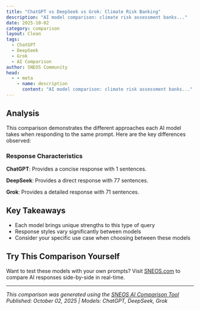 ```yaml
---
title: "ChatGPT vs DeepSeek vs Grok: Climate Risk Banking"
description: "AI model comparison: climate risk assessment banks..."
date: 2025-10-02
category: comparison
layout: Clean
tags:
  - ChatGPT
  - DeepSeek
  - Grok
  - AI Comparison
author: SNEOS Community
head:
  - - meta
    - name: description
      content: "AI model comparison: climate risk assessment banks..."
---
```


<ChatComparison
  title="ChatGPT vs DeepSeek vs Grok: Climate Risk Banking"
  prompt="climate risk assessment banks"
  :responses='{
    "ChatGPT": "Error calling OpenAI API.",
    "DeepSeek": "Of course. This is a critical topic in modern finance. Here is a comprehensive overview of climate risk assessment for banks, covering what it is, why it matters, the types of risks, the assessment process, and the challenges involved.\n\n---\n\n### **1. What is Climate Risk Assessment for Banks?**\n\nA climate risk assessment is the process by which a bank identifies, measures, and manages the financial risks it faces due to climate change and the transition to a low-carbon economy. It\u0027s about translating physical and transition climate risks into traditional financial risk categories (credit risk, market risk, operational risk, and liquidity risk).\n\nIt moves climate change from a corporate social responsibility (CSR) issue to a core financial and strategic risk management imperative.\n\n### **2. Why is it Crucial for Banks?**\n\n*   **Prudential Regulation:** Regulators (like the ECB, Fed, PRA, and others) are increasingly mandating climate risk stress testing and disclosure. Non-compliance can lead to capital add-ons or reputational damage.\n*   **Financial Stability:** Widespread, unmanaged climate risks could lead to systemic financial crises (e.g., a simultaneous devaluation of assets in flood-prone areas or in carbon-intensive industries).\n*   **Protecting the Loan Book:** Banks need to understand which of their borrowers are vulnerable to climate impacts to avoid unexpected defaults.\n*   **Strategic Positioning:** It helps banks identify opportunities in financing the green transition (e.g., renewable energy, energy efficiency, sustainable agriculture).\n*   **Investor \u0026 Stakeholder Demand:** Investors, shareholders, and customers are demanding greater transparency on how banks are managing their climate-related exposures.\n\n### **3. The Two Main Types of Climate Risk**\n\nBanks categorize climate risk into two primary, interconnected types:\n\n#### **A. Physical Risks**\nThese arise from the increasing frequency and severity of climate-related weather events (acute risks) and longer-term shifts in climate patterns (chronic risks).\n\n*   **Acute:** Hurricanes, floods, wildfires, droughts.\n*   **Chronic:** Sea-level rise, rising average temperatures, changing precipitation patterns.\n\n**Impact on Banks:**\n*   **Credit Risk:** Collateral damage (e.g., a commercial property in a coastal area loses value due to flooding), business interruption for corporate borrowers.\n*   **Market Risk:** Devaluation of assets in high-risk geographic areas.\n*   **Operational Risk:** Damage to the bank\u0027s own branches and data centers, supply chain disruptions.\n\n#### **B. Transition Risks**\nThese arise from the process of adjusting to a low-carbon economy. This includes changes in climate policy, technology, and market sentiment.\n\n*   **Policy \u0026 Legal:** Carbon taxes, emissions trading schemes, mandatory phase-outs of fossil fuels.\n*   **Technology:** Advancement of cheap renewables, electric vehicles, making old technologies obsolete.\n*   **Market Sentiment:** Shift in consumer preferences away from carbon-intensive products.\n*   **Reputation:** Public perception turning against financiers of high-carbon activities.\n\n**Impact on Banks:**\n*   **Credit Risk:** \u0022Stranded assets\u0022 \u2013 loans to coal mines, oil companies, or ICE car manufacturers that become unprofitable and default.\n*   **Market Risk:** Re-pricing of equities and bonds in carbon-intensive sectors.\n*   **Liability Risk:** Lawsuits for failing to manage climate risks or for misrepresentation.\n\n### **4. The Climate Risk Assessment Process: A Step-by-Step Framework**\n\nBanks typically follow a structured process, often aligned with the **Task Force on Climate-related Financial Disclosures (TCFD)** framework.\n\n**Step 1: Governance \u0026 Strategy**\n*   **Governance:** Establish board-level oversight and management responsibility for climate risk.\n*   **Strategy:** Integrate climate risk into the bank\u0027s overall business strategy and risk appetite. Identify which sectors and geographies are most exposed.\n\n**Step 2: Risk Identification \u0026 Data Collection**\n*   **Portfolio Segmentation:** Categorize the loan book and investments by sector (e.g., oil \u0026 gas, utilities, automotive, real estate) and geography.\n*   **Data Gathering:** This is a major challenge. Banks use:\n    *   **Geospatial data** to map physical asset collateral to flood, fire, and sea-level rise maps.\n    *   **Carbon emissions data** (Scope 1, 2, and 3) from borrowers to understand transition risk.\n    *   **Sectoral analysis** to determine exposure to transition risks.\n\n**Step 3: Risk Measurement \u0026 Scenario Analysis**\nThis is the core analytical phase. Banks use **climate scenario analysis** to project future risks under different possible futures.\n\n*   **Common Scenarios:**\n    *   **Network for Greening the Financial System (NGFS) Scenarios:** A standard set used globally (e.g., \u0022Net Zero 2050,\u0022 \u0022Delayed Transition,\u0022 \u0022Current Policies\u0022).\n*   **Methodology:**\n    *   **Transition Risk Analysis:** Model the impact of a carbon price or demand shock on the profitability and creditworthiness of borrowers in high-carbon sectors.\n    *   **Physical Risk Analysis:** Model the impact of chronic and acute weather events on the probability of default (PD) and loss given default (LGD) for borrowers in vulnerable locations.\n\n**Step 4: Risk Management \u0026 Integration**\n*   **Credit Underwriting:** Update policies to include climate risk factors. This may mean adjusting loan terms, covenants, or collateral requirements for high-risk borrowers.\n*   **Pricing:** Incorporate a climate risk premium into loan pricing.\n*   **Portfolio Management:** Actively manage the concentration of high-risk exposures. This could involve setting limits for lending to certain sectors or engaging with clients to improve their climate resilience.\n*   **Capital Planning:** Some advanced banks are starting to explore holding additional capital against material climate risk exposures.\n\n**Step 5: Reporting \u0026 Disclosure**\n*   **TCFD Reporting:** Publicly disclose governance, strategy, risk management, and metrics/targets related to climate risk.\n*   **Regulatory Reporting:** Submit climate stress test results and other data to regulators.\n\n### **5. Key Challenges for Banks**\n\n*   **Data Gaps:** High-quality, granular, and forward-looking data on borrower-level climate risk is often lacking or proprietary.\n*   **Methodological Immaturity:** Models for translating climate hazards into financial impacts are still evolving. There is no single \u0022right\u0022 way.\n*   **Long-Term Horizon:** Climate risks manifest over decades, while traditional bank risk management focuses on shorter time horizons (1-5 years).\n*   **Interconnectedness:** Physical and transition risks are deeply interconnected and can create cascading, non-linear impacts that are hard to predict.\n\n### **Conclusion**\n\nClimate risk assessment is no longer optional for banks. It is a fundamental component of sound risk management and strategic planning in the 21st century. While significant challenges remain in data and modeling, the regulatory, financial, and societal pressure is driving rapid innovation and adoption. Banks that excel at understanding and managing these risks will be better positioned to ensure their own long-term resilience and profit from financing a sustainable future.",
    "Grok": "Climate risk assessment for banks is a critical process that involves evaluating the potential impact of climate change on a bank\u0027s operations, portfolios, and overall financial stability. As climate change poses both physical and transition risks, banks are increasingly integrating climate risk into their risk management frameworks, often driven by regulatory requirements and stakeholder expectations. Here\u0027s an overview of climate risk assessment for banks, including key components, challenges, and best practices:\n\n### **1. What is Climate Risk for Banks?**\nClimate risk refers to the financial and operational risks arising from climate change. These risks are broadly categorized into two types:\n- **Physical Risks**: Direct impacts from climate-related events such as extreme weather (floods, hurricanes, droughts), rising sea levels, and temperature increases. These can damage assets, disrupt supply chains, and affect clients\u0027 ability to repay loans.\n- **Transition Risks**: Risks associated with the shift to a low-carbon economy, including policy changes, technological advancements, and shifts in consumer preferences. For example, stricter emissions regulations or a decline in fossil fuel demand could reduce the value of investments in carbon-intensive industries.\n\nAdditionally, banks face **liability risks** (e.g., lawsuits for financing high-emission projects) and **reputational risks** (e.g., public backlash for not aligning with sustainability goals).\n\n### **2. Why is Climate Risk Assessment Important for Banks?**\n- **Regulatory Compliance**: Central banks and financial regulators (e.g., the European Central Bank, Bank of England, and others) are mandating climate stress testing and disclosure requirements, such as those under the Task Force on Climate-related Financial Disclosures (TCFD).\n- **Financial Stability**: Climate risks can lead to credit losses, reduced asset values, and liquidity challenges, impacting a bank\u0027s balance sheet.\n- **Investor and Stakeholder Pressure**: Investors, customers, and governments are demanding greater transparency and action on climate issues.\n- **Long-term Resilience**: Incorporating climate risk into decision-making helps banks future-proof their portfolios and align with global sustainability goals (e.g., Paris Agreement targets).\n\n### **3. Key Components of Climate Risk Assessment for Banks**\nClimate risk assessment involves integrating climate considerations into existing risk management frameworks. Key components include:\n\n#### a) **Scenario Analysis and Stress Testing**\n- Banks use climate scenarios (e.g., those provided by the IPCC or NGFS - Network for Greening the Financial System) to assess how different climate pathways (e.g., 1.5\u00B0C, 2\u00B0C, or higher warming scenarios) could impact their portfolios.\n- Stress tests simulate adverse climate events or policy changes to evaluate potential losses in sectors like real estate (vulnerable to physical risks) or energy (vulnerable to transition risks).\n\n#### b) **Data Collection and Metrics**\n- Collect data on clients\u2019 carbon footprints, exposure to high-risk sectors, and geographic vulnerabilities (e.g., properties in flood-prone areas).\n- Use metrics like financed emissions (Scope 3 emissions from lending and investments) and carbon intensity to quantify exposure.\n\n#### c) **Portfolio Analysis**\n- Identify sectors and geographies in the loan and investment portfolio most exposed to climate risks (e.g., fossil fuels, agriculture, real estate).\n- Assess the financial impact of climate risks on borrowers\u2019 creditworthiness and collateral values.\n\n#### d) **Governance and Integration**\n- Embed climate risk into governance structures, ensuring board-level oversight and accountability.\n- Integrate climate risk into credit risk models, pricing strategies, and capital allocation decisions.\n\n#### e) **Disclosure and Reporting**\n- Align with frameworks like TCFD to disclose climate risks, mitigation strategies, and progress toward net-zero targets.\n- Provide transparent reporting to regulators, investors, and other stakeholders.\n\n### **4. Challenges in Climate Risk Assessment for Banks**\n- **Data Limitations**: Lack of standardized, granular data on clients\u2019 emissions or exposure to physical risks makes accurate assessments difficult.\n- **Long Time Horizons**: Climate risks often materialize over decades, while traditional risk models focus on shorter timeframes.\n- **Uncertainty in Scenarios**: Predicting the exact impact of climate change or policy responses is inherently uncertain.\n- **Regulatory Divergence**: Different regions have varying requirements for climate risk management, creating complexity for global banks.\n- **Capacity and Expertise**: Many banks lack the internal expertise or tools to effectively model and manage climate risks.\n\n### **5. Best Practices for Banks**\n- **Adopt a Holistic Approach**: Integrate climate risk into all aspects of risk management, from credit and market risk to operational and strategic planning.\n- **Leverage Technology**: Use advanced tools like AI, geospatial analysis, and climate models to assess physical risks and improve scenario analysis.\n- **Engage with Clients**: Work with corporate clients to understand their climate strategies and support their transition to low-carbon operations through green financing.\n- **Align with Standards**: Follow international guidelines like TCFD, Science-Based Targets initiative (SBTi), and the Partnership for Carbon Accounting Financials (PCAF) for emissions measurement.\n- **Build Internal Capacity**: Train staff and invest in systems to enhance climate risk expertise and data capabilities.\n- **Set Net-Zero Targets**: Commit to reducing financed emissions and align portfolios with net-zero pathways through initiatives like the Net-Zero Banking Alliance (NZBA).\n\n### **6. Regulatory and Industry Developments**\n- **Global Regulators**: The Basel Committee on Banking Supervision, ECB, and others are incorporating climate risk into capital adequacy frameworks and supervisory reviews (e.g., ECB\u2019s 2022 climate stress test).\n- **Mandatory Disclosures**: Countries are increasingly mandating climate-related disclosures, such as the EU\u2019s Corporate Sustainability Reporting Directive (CSRD).\n- **Green Financing**: Banks are encouraged to scale up green loans, sustainable bonds, and other instruments to support the transition to a low-carbon economy.\n\n### **7. Examples of Implementation**\n- **JPMorgan Chase**: Committed to net-zero financed emissions by 2050 and uses scenario analysis to assess climate risks in its portfolio.\n- **HSBC**: Set a goal to phase out financing for fossil fuels by 2040 (or 2030 in OECD countries) and regularly conducts climate stress tests.\n- **BNP Paribas**: Adopted a comprehensive climate risk framework, including sector-specific policies to limit exposure to high-carbon industries.\n\n### **Conclusion**\nClimate risk assessment is no longer optional for banks; it is a strategic imperative driven by regulatory, financial, and societal pressures. By proactively assessing and managing climate risks, banks can mitigate potential losses, seize opportunities in the transition to a green economy, and contribute to global sustainability efforts. The process requires investment in data, technology, and expertise, as well as collaboration with regulators, clients, and industry peers to address systemic challenges."
  }'
  published-date="09:31"
/>

## Analysis

This comparison demonstrates the different approaches each AI model takes when responding to the same prompt. Here are the key differences observed:

### Response Characteristics

**ChatGPT**: Provides a concise response with 1 sentences. 

**DeepSeek**: Provides a direct response with 77 sentences. 

**Grok**: Provides a detailed response with 71 sentences. 

## Key Takeaways

- Each model brings unique strengths to this type of query
- Response styles vary significantly between models
- Consider your specific use case when choosing between these models

## Try This Comparison Yourself

Want to test these models with your own prompts? Visit [SNEOS.com](https://sneos.com) to compare AI responses side-by-side in real-time.

---

*This comparison was generated using the [SNEOS AI Comparison Tool](https://sneos.com)*
*Published: October 02, 2025 | Models: ChatGPT, DeepSeek, Grok*

